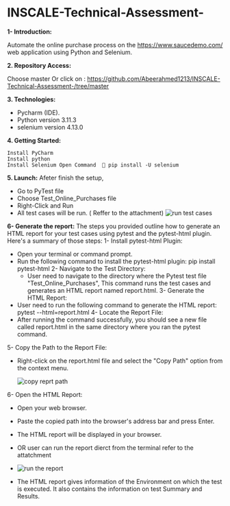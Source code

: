 # INSCALE-Technical-Assessment-

**1- Introduction:**

Automate the online purchase process on the https://www.saucedemo.com/ web application using Python and Selenium.

**2. Repository Access:**

Choose master Or click on : https://github.com/Abeerahmed1213/INSCALE-Technical-Assessment-/tree/master

**3. Technologies:**

- Pycharm (IDE).
- Python version 3.11.3
- selenium version 4.13.0


**4. Getting Started:**
   
	Install PyCharm 
	Install python 
	Install Selenium Open Command   pip install -U selenium 


**5. Launch:**
Afeter finish the setup,
- Go to PyTest file
- Choose Test_Online_Purchases file
- Right-Click and Run
- All test cases will be run. ( Reffer to the attachment)
![run test cases](https://github.com/Abeerahmed1213/INSCALE-Technical-Assessment-/assets/46742041/cd22931e-79f6-42d7-b889-4e1342d1049c)

**6- Generate the report:**
The steps you provided outline how to generate an HTML report for your test cases using pytest and the pytest-html plugin. Here's a summary of those steps:
1- Install pytest-html Plugin:
- Open your terminal or command prompt.
- Run the following command to install the pytest-html plugin: pip install pytest-html
2- Navigate to the Test Directory:
  - User need to navigate to the directory where the Pytest test file "Test_Online_Purchases", This command runs the test cases and generates an HTML report named report.html.
3- Generate the HTML Report:
 - User need to run the following command to generate the HTML report: pytest --html=report.html
4- Locate the Report File:
 - After running the command successfully, you should see a new file called report.html in the same directory where you ran the pytest command.
   
5- Copy the Path to the Report File:
 - Right-click on the report.html file and select the "Copy Path" option from the context menu.
   
   ![copy reprt path](https://github.com/Abeerahmed1213/INSCALE-Technical-Assessment-/assets/46742041/5c75ffb2-cd77-41a1-9bcb-2cdba764d006)
   
6- Open the HTML Report:
- Open your web browser.
- Paste the copied path into the browser's address bar and press Enter.
- The HTML report will be displayed in your browser.
- OR user can run the report dierct from the terminal refer to the attatchment
- 
     ![run the report](https://github.com/Abeerahmed1213/INSCALE-Technical-Assessment-/assets/46742041/6f8f5995-d4ae-4721-b1de-a2c20ba4bc3d)
  
- The HTML report gives information of the Environment on which the test is executed. It also contains the information on test Summary and Results.

  

